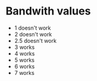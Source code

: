 # Bandwith values

- 1 doesn't work
- 2 doesn't work
- 2.5 doesn't work
- 3 works
- 4 works
- 5 works
- 6 works
- 7 works
